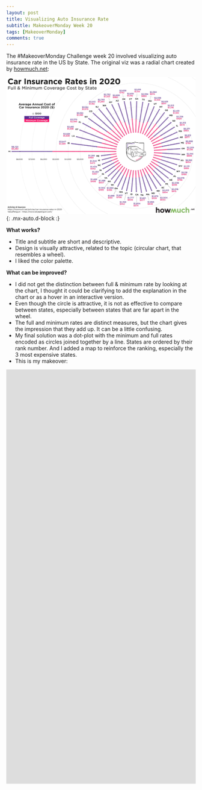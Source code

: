 ```yaml
---
layout: post
title: Visualizing Auto Insurance Rate
subtitle: MakeoverMonday Week 20
tags: [MakeoverMonday]
comments: true
---
```


The #MakeoverMonday Challenge week 20 involved visualizing auto insurance rate in the US by State. The original viz was a radial chart created by [howmuch.net](https://howmuch.net/articles/car-insurance-rates-in-2020):

![Viz](/assets/img/car-insurance-rates-in-2020.jpg){: .mx-auto.d-block :}


**What works?**
 
* Title and subtitle are short and descriptive.
* Design is visually attractive, related to the topic (circular chart, that resembles a wheel).
* I liked the color palette.
 
**What can be improved?**
 
* I did not get the distinction between full & minimum rate by looking at the chart, I thought it could be clarifying to add the explanation in the chart or as a hover in an interactive version.
* Even though the circle is attractive, it is not as effective to compare between states, especially between states that are far apart in the wheel.
* The full and minimum rates are distinct measures, but the chart gives the impression that they add up. It can be a little confusing.
* My final solution was a dot-plot with the minimum and full rates encoded as circles joined together by a line. States are ordered by their rank number. And I added a map to reinforce the ranking, especially the 3 most expensive states.
* This is my makeover:

<div class="mcb-wrap-inner"><div class="column mcb-column mcb-item-ny8ost4q1 one column_column"><div class="column_attr clearfix" style=""><center><iframe src="https://public.tableau.com/views/makeovermondaycars/carInsurance?:showVizHome=no&amp;:embed=true" width="1200" height="1100" frameborder="0"></iframe></center></div></div></div>
